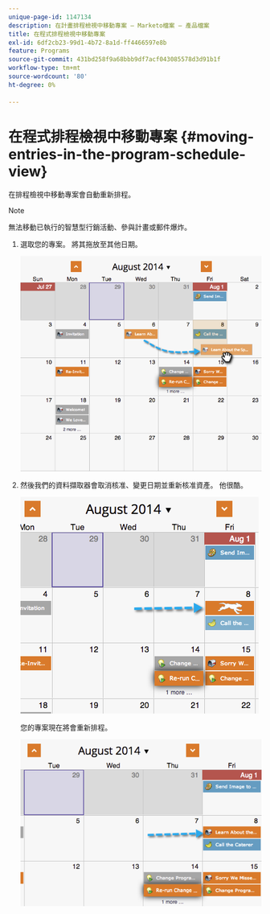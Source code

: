 ```yaml
---
unique-page-id: 1147134
description: 在計畫排程檢視中移動專案 — Marketo檔案 — 產品檔案
title: 在程式排程檢視中移動專案
exl-id: 6df2cb23-99d1-4b72-8a1d-ff4466597e8b
feature: Programs
source-git-commit: 431bd258f9a68bbb9df7acf043085578d3d91b1f
workflow-type: tm+mt
source-wordcount: '80'
ht-degree: 0%

---
```


# 在程式排程檢視中移動專案 {#moving-entries-in-the-program-schedule-view}

在排程檢視中移動專案會自動重新排程。

>[!NOTE]
>
>無法移動已執行的智慧型行銷活動、參與計畫或郵件爆炸。

1. 選取您的專案。 將其拖放至其他日期。

   ![](assets/image2014-9-18-17-3a47-3a23.png)

1. 然後我們的資料擷取器會取消核准、變更日期並重新核准資產。 他很酷。

   ![](assets/image2014-9-18-17-3a47-3a35.png)

   您的專案現在將會重新排程。

   ![](assets/image2014-9-18-17-3a49-3a19.png)
